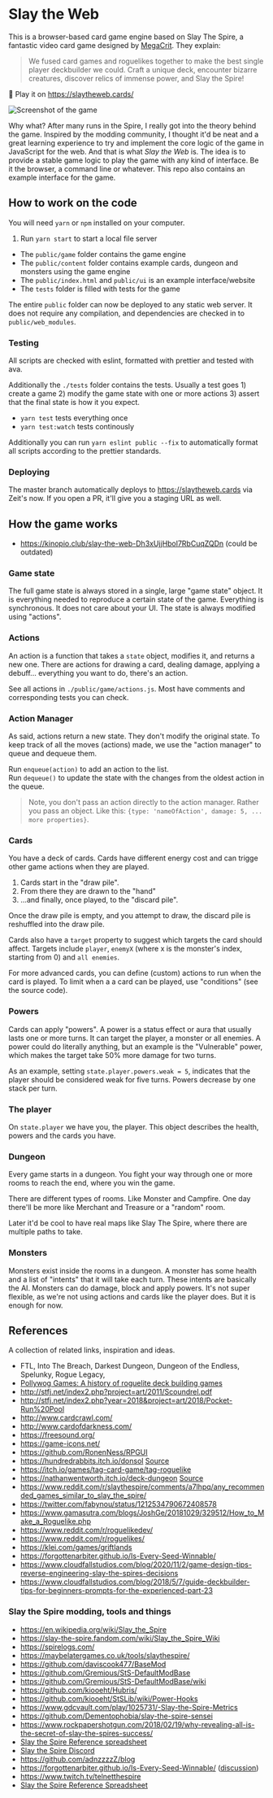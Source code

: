 # Slay the Web
 
This is a browser-based card game engine based on Slay The Spire, a fantastic video card game designed by [MegaCrit](https://www.megacrit.com/). They explain:

> We fused card games and roguelikes together to make the best single player deckbuilder we could. Craft a unique deck, encounter bizarre creatures, discover relics of immense power, and Slay the Spire!

🎴 Play it on https://slaytheweb.cards/

![Screenshot of the game](https://i.imgur.com/m9CRCsa.png)

Why what? After many runs in the Spire, I really got into the theory behind the game. Inspired by the modding community, I thought it'd be neat and a great learning experience to try and implement the core logic of the game in JavaScript for the web. And that is what _Slay the Web_ is. The idea is to provide a stable game logic to play the game with any kind of interface. Be it the browser, a command line or whatever. This repo also contains an example interface for the game.

## How to work on the code

You will need `yarn` or `npm` installed on your computer.

1. Run `yarn start` to start a local file server 

- The `public/game` folder contains the game engine
- The `public/content` folder contains example cards, dungeon and monsters using the game engine
- The `public/index.html` and `public/ui` is an example interface/website
- The `tests` folder is filled with tests for the game

The entire `public` folder can now be deployed to any static web server. It does not require any compilation, and dependencies are checked in to `public/web_modules`.

### Testing

All scripts are checked with eslint, formatted with prettier and tested with ava.

Additionally the `./tests` folder contains the tests. Usually a test goes 1) create a game 2) modify the game state with one or more actions 3) assert that the final state is how it you expect.

- `yarn test` tests everything once
- `yarn test:watch` tests continously

Additionally you can run `yarn eslint public --fix` to automatically format all scripts according to the prettier standards.

### Deploying

The master branch automatically deploys to https://slaytheweb.cards via Zeit's now. If you open a PR, it'll give you a staging URL as well.

## How the game works

- https://kinopio.club/slay-the-web-Dh3xUjjHbol7RbCuqZQDn (could be outdated)

### Game state

The full game state is always stored in a single, large "game state" object. It is everything needed to reproduce a certain state of the game. Everything is synchronous. It does not care about your UI. The state is always modified using "actions". 

### Actions

An action is a function that takes a `state` object, modifies it, and returns a new one. There are actions for drawing a card, dealing damage, applying a debuff... everything you want to do, there's an action.

See all actions in `./public/game/actions.js`. Most have comments and corresponding tests you can check.

### Action Manager

As said, actions return a new state. They don't modify the original state. To keep track of all the moves (actions) made, we use the "action manager" to queue and dequeue them.

Run `enqueue(action)` to add an action to the list.  
Run `dequeue()` to update the state with the changes from the oldest action in the queue.

> Note, you don't pass an action directly to the action manager. Rather you pass an object. Like this: `{type: 'nameOfAction', damage: 5, ... more properties}`.

### Cards

You have a deck of cards. Cards have different energy cost and can trigge other game actions when they are played.

1. Cards start in the "draw pile".
2. From there they are drawn to the "hand"
3. ...and finally, once played, to the "discard pile".

Once the draw pile is empty, and you attempt to draw, the discard pile is reshuffled into the draw pile.

Cards also have a `target` property to suggest which targets the card should affect. Targets include `player`, `enemyX` (where x is the monster's index, starting from 0) and `all enemies`.

For more advanced cards, you can define (custom) actions to run when the card is played. To limit when a a card can be played, use "conditions" (see the source code).

### Powers

Cards can apply "powers". A power is a status effect or aura that usually lasts one or more turns. It can target the player, a monster or all enemies. A power could do literally anything, but an example is the "Vulnerable" power, which makes the target take 50% more damage for two turns.

As an example, setting `state.player.powers.weak = 5`, indicates that the player should be considered weak for five turns. Powers decrease by one stack per turn.

### The player

On `state.player` we have you, the player. This object describes the health, powers and the cards you have.

### Dungeon

Every game starts in a dungeon. You fight your way through one or more rooms to reach the end, where you win the game.

There are different types of rooms. Like Monster and Campfire. One day there'll be more like Merchant and Treasure or a "random" room.

Later it'd be cool to have real maps like Slay The Spire, where there are multiple paths to take.

### Monsters

Monsters exist inside the rooms in a dungeon. A monster has some health and a list of "intents" that it will take each turn. These intents are basically the AI. Monsters can do damage, block and apply powers. It's not super flexible, as we're not using actions and cards like the player does. But it is enough for now.

## References

A collection of related links, inspiration and ideas.

- FTL, Into The Breach, Darkest Dungeon, Dungeon of the Endless, Spelunky, Rogue Legacy,
- [Pollywog Games: A history of roguelite deck building games](https://pollywog.games/rgdb/)
- http://stfj.net/index2.php?project=art/2011/Scoundrel.pdf
- http://stfj.net/index2.php?year=2018&project=art/2018/Pocket-Run%20Pool
- http://www.cardcrawl.com/
- http://www.cardofdarkness.com/
- https://freesound.org/
- https://game-icons.net/
- https://github.com/RonenNess/RPGUI
- https://hundredrabbits.itch.io/donsol [Source](https://github.com/hundredrabbits/Donsol/tree/master/desktop/sources/scripts)
- https://itch.io/games/tag-card-game/tag-roguelike
- https://nathanwentworth.itch.io/deck-dungeon [Source](https://github.com/nathanwentworth/deck-dungeon/)
- https://www.reddit.com/r/slaythespire/comments/a7lhpq/any_recommended_games_similar_to_slay_the_spire/
- https://twitter.com/fabynou/status/1212534790672408578
- https://www.gamasutra.com/blogs/JoshGe/20181029/329512/How_to_Make_a_Roguelike.php
- https://www.reddit.com/r/roguelikedev/
- https://www.reddit.com/r/roguelikes/
- https://klei.com/games/griftlands
- https://forgottenarbiter.github.io/Is-Every-Seed-Winnable/
- https://www.cloudfallstudios.com/blog/2020/11/2/game-design-tips-reverse-engineering-slay-the-spires-decisions
- https://www.cloudfallstudios.com/blog/2018/5/7/guide-deckbuilder-tips-for-beginners-prompts-for-the-experienced-part-23

### Slay the Spire modding, tools and things

- https://en.wikipedia.org/wiki/Slay_the_Spire
- https://slay-the-spire.fandom.com/wiki/Slay_the_Spire_Wiki
- https://spirelogs.com/
- https://maybelatergames.co.uk/tools/slaythespire/		
-	https://github.com/daviscook477/BaseMod
- https://github.com/Gremious/StS-DefaultModBase
-	https://github.com/Gremious/StS-DefaultModBase/wiki
- https://github.com/kiooeht/Hubris/
- https://github.com/kiooeht/StSLib/wiki/Power-Hooks
- https://www.gdcvault.com/play/1025731/-Slay-the-Spire-Metrics
- https://github.com/Dementophobia/slay-the-spire-sensei
- https://www.rockpapershotgun.com/2018/02/19/why-revealing-all-is-the-secret-of-slay-the-spires-success/
- [Slay the Spire Reference spreadsheet](https://docs.google.com/spreadsheets/u/1/d/1ZsxNXebbELpcCi8N7FVOTNGdX_K9-BRC_LMgx4TORo4/edit?usp=sharing)
- [Slay the Spire Discord](https://discord.gg/slaythespire)
- https://github.com/adnzzzzZ/blog
- https://forgottenarbiter.github.io/Is-Every-Seed-Winnable/ ([discussion](https://news.ycombinator.com/item?id=23910006))
- https://www.twitch.tv/telnetthespire
- [Slay the Spire Reference Spreadsheet](https://docs.google.com/spreadsheets/u/1/d/1ZsxNXebbELpcCi8N7FVOTNGdX_K9-BRC_LMgx4TORo4/edit#gid=1146624812)

